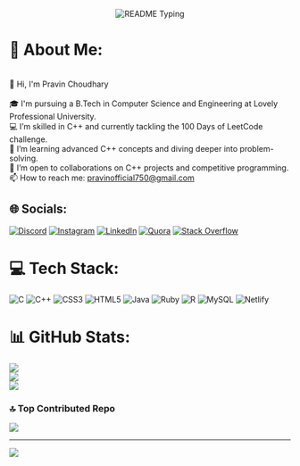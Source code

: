 <!--

### Hi there 👋

**PravinChoudhary/PravinChoudhary** is a ✨ _special_ ✨ repository because its `README.md` (this file) appears on your GitHub profile.

Here are some ideas to get you started:

- 🔭 I’m currently working on solving LeetCode problems.
- 🌱 I’m currently learning advanced C++ concepts.
- 👯 I’m looking to collaborate on C++ projects and competitive programming.
- 🤔 I’m looking for help with problem-solving techniques.
- 💬 Ask me about C++ and competitive programming.
- 📫 How to reach me: pravinofficial750@gmail.com
- 😄 Pronouns: He/Him
- ⚡ Fun fact: My roommate humorously claims to have broken a world record in javelin by throwing it 10,000 meters away.

-->

<p align="center">
  <img src="https://readme-typing-svg.demolab.com/?lines=Hello+user%F0%9F%99%8B%E2%80%8D%E2%99%82%EF%B8%8F;Welcome+to+my+GitHub+profile!;My+name+is+Pravin+Choudhary;I+am+an+emerging+technologist;I+am+currently+tackling+the+100+Days+of+LeetCode+challenge&font=Consolas&color=50C878&size=22&center=true&width=800&height=50&duration=2900&pause=1000" alt="README Typing">
</p>


# 💫 About Me:
<br>👋 Hi, I'm Pravin Choudhary<br><br>🎓 I'm pursuing a B.Tech in Computer Science and Engineering at Lovely Professional University.  <br>💻 I’m skilled in C++ and currently tackling the 100 Days of LeetCode challenge.  <br>🌱 I’m learning advanced C++ concepts and diving deeper into problem-solving.  <br>🤝 I’m open to collaborations on C++ projects and competitive programming.  <br>📫 How to reach me: pravinofficial750@gmail.com  <br>


## 🌐 Socials:
[![Discord](https://img.shields.io/badge/Discord-%237289DA.svg?logo=discord&logoColor=white)](https://discord.gg/https://discord.gg/CZSh7zbg) [![Instagram](https://img.shields.io/badge/Instagram-%23E4405F.svg?logo=Instagram&logoColor=white)](https://instagram.com/__2003___pravin) [![LinkedIn](https://img.shields.io/badge/LinkedIn-%230077B5.svg?logo=linkedin&logoColor=white)](https://linkedin.com/in/pravin-choudhary750) [![Quora](https://img.shields.io/badge/Quora-%23B92B27.svg?logo=Quora&logoColor=white)](https://quora.com/profile/Pravin-Choudhary-303) [![Stack Overflow](https://img.shields.io/badge/-Stackoverflow-FE7A16?logo=stack-overflow&logoColor=white)](https://stackoverflow.com/users/pravin-choudhary) 

# 💻 Tech Stack:
![C](https://img.shields.io/badge/c-%2300599C.svg?style=flat&logo=c&logoColor=white) ![C++](https://img.shields.io/badge/c++-%2300599C.svg?style=flat&logo=c%2B%2B&logoColor=white) ![CSS3](https://img.shields.io/badge/css3-%231572B6.svg?style=flat&logo=css3&logoColor=white) ![HTML5](https://img.shields.io/badge/html5-%23E34F26.svg?style=flat&logo=html5&logoColor=white) ![Java](https://img.shields.io/badge/java-%23ED8B00.svg?style=flat&logo=openjdk&logoColor=white) ![Ruby](https://img.shields.io/badge/ruby-%23CC342D.svg?style=flat&logo=ruby&logoColor=white) ![R](https://img.shields.io/badge/r-%23276DC3.svg?style=flat&logo=r&logoColor=white) ![MySQL](https://img.shields.io/badge/mysql-4479A1.svg?style=flat&logo=mysql&logoColor=white) ![Netlify](https://img.shields.io/badge/netlify-%23000000.svg?style=flat&logo=netlify&logoColor=#00C7B7)
# 📊 GitHub Stats:
![](https://github-readme-stats.vercel.app/api?username=PravinChoudhary11&theme=tokyonight&hide_border=false&include_all_commits=true&count_private=true)<br/>
![](https://github-readme-streak-stats.herokuapp.com/?user=PravinChoudhary11&theme=tokyonight&hide_border=false)<br/>
![](https://github-readme-stats.vercel.app/api/top-langs/?username=PravinChoudhary11&theme=tokyonight&hide_border=false&include_all_commits=true&count_private=true&layout=compact)

### 🔝 Top Contributed Repo
![](https://github-contributor-stats.vercel.app/api?username=PravinChoudhary11&limit=5&theme=dark&combine_all_yearly_contributions=true)

---
[![](https://visitcount.itsvg.in/api?id=PravinChoudhary11&icon=6&color=1)](https://visitcount.itsvg.in)

<!-- Proudly created with GPRM ( https://gprm.itsvg.in ) -->
